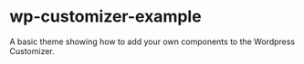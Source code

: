 wp-customizer-example
=====================

A basic theme showing how to add your own components to the Wordpress Customizer.
